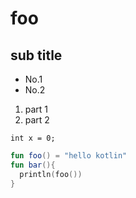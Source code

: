 # foo

## sub title

* No.1
* No.2 

1. part 1
2. part 2 

`int x = 0;`
```kotlin 
fun foo() = "hello kotlin"
fun bar(){
  println(foo())
}
```
